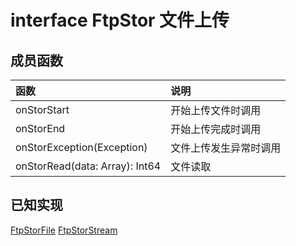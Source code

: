 interface FtpStor 文件上传
=========================

## 成员函数

| 函数 | 说明 |
| :-- | :-- |
| onStorStart | 开始上传文件时调用
| onStorEnd | 开始上传完成时调用
| onStorException(Exception) | 文件上传发生异常时调用
| onStorRead(data: Array<UInt8>): Int64 | 文件读取

## 已知实现

[FtpStorFile](../classes/StorAndStor.md#FtpStorFile)
[FtpStorStream](../classes/StorAndStor.md#FtpStorStream)

